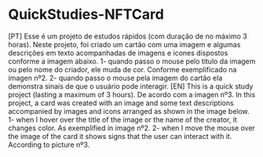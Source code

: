 # QuickStudies-NFTCard
[PT] Esse é um projeto de estudos rápidos (com duração de no máximo 3 horas). 
     Neste projeto, foi criado um cartão com uma imagem e algumas descrições em texto acompanhadas de imagens e icones dispostos conforme a imagem abaixo.
     1- quando passo o mouse pelo titulo da imagem ou pelo nome do criador, ele muda de cor. Conforme exemplificado na imagen nº2.
     2- quando passo o mouse pela imagem do cartão ela  demonstra sinais de que o usuário pode interagir.
[EN] This is a quick study project (lasting a maximum of 3 hours). De acordo com a imagen nº3.
     In this project, a card was created with an image and some text descriptions accompanied by images and icons arranged as shown in the image below.
     1- when I hover over the title of the image or the name of the creator, it changes color. As exemplified in image nº2.
     2- when I move the mouse over the image of the card it shows signs that the user can interact with it. According to picture nº3.
